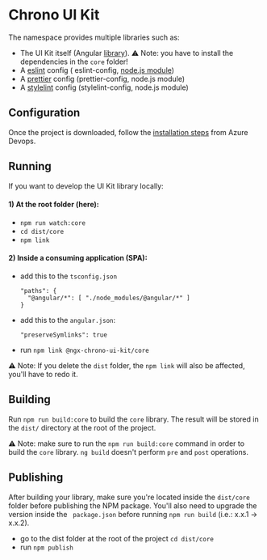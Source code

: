 # Chrono UI Kit

The namespace provides multiple libraries such as:

- The UI Kit itself (Angular [library](https://angular.io/guide/creating-libraries)). ⚠ Note: you have to install the
  dependencies in the `core` folder!
- A [eslint](https://eslint.org/) config (
  eslint-config, [node.js module](https://docs.npmjs.com/creating-node-js-modules))
- A [prettier](https://prettier.io/) config (prettier-config, node.js module)
- A [stylelint](https://stylelint.io/) config (stylelint-config, node.js module)

## Configuration

Once the project is downloaded, follow
the [installation steps](https://dev.azure.com/projetsrtm/EXO%20UI%20Kit/_artifacts/feed/Chrono_UI_Kit/connect/npm) from
Azure Devops.

## Running

If you want to develop the UI Kit library locally:

#### 1) At the root folder (here):

- `npm run watch:core`
- `cd dist/core`
- `npm link`

#### 2) Inside a consuming application (SPA):

- add this to the `tsconfig.json`
  ```
  "paths": {
    "@angular/*": [ "./node_modules/@angular/*" ]
  }
  ```
- add this to the `angular.json`:
  ```
  "preserveSymlinks": true
  ```
- run `npm link @ngx-chrono-ui-kit/core`

⚠ Note: If you delete the `dist` folder, the `npm link` will also be affected, you'll have to redo it.

## Building

Run `npm run build:core` to build the `core` library. The result will be stored in the `dist/` directory at the root of
the project.

⚠ Note: make sure to run the `npm run build:core` command in order to build the `core` library. `ng build` doesn't
perform `pre` and `post` operations.

## Publishing

After building your library, make sure you're located inside the `dist/core` folder before publishing the NPM package.
You'll also need to upgrade the version inside the ` package.json`  before running `npm run build` (i.e.: x.x.1 ->
x.x.2).

- go to the dist folder at the root of the project `cd dist/core`
- run `npm publish`

